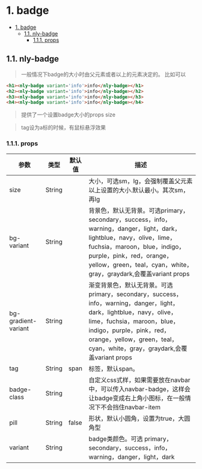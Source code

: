 # 1. badge
<!-- TOC -->

- [1. badge](#1-badge)
    - [1.1. nly-badge](#11-nly-badge)
        - [1.1.1. props](#111-props)

<!-- /TOC -->
## 1.1. nly-badge

> 一般情况下badge的大小时由父元素或者以上的元素决定的。
比如可以

```html
<h1><nly-badge variant='info'>info</nly-badge></h1>
<h2><nly-badge variant='info'>info</nly-badge></h2>
<h3><nly-badge variant='info'>info</nly-badge></h3>
<h4><nly-badge variant='info'>info</nly-badge></h4>
```

>提供了一个设置badge大小的props size

>tag设为a标的时候，有鼠标悬浮效果

### 1.1.1. props

参数 | 类型 |  默认值 | 描述
-|-|-|-
size | String |  | 大小，可选sm，lg，会强制覆盖父元素以上设置的大小.默认最小。其次sm，再lg
bg-variant | String |  | 背景色，默认无背景。可选primary，secondary，success，info，warning，danger，light，dark，lightblue，navy，olive，lime，fuchsia，maroon，blue，indigo，purple，pink，red，orange，yellow，green，teal，cyan，white，gray，graydark,会覆盖variant props
bg-gradient-variant | String |  | 渐变背景色，默认无背景。可选primary，secondary，success，info，warning，danger，light，dark，lightblue，navy，olive，lime，fuchsia，maroon，blue，indigo，purple，pink，red，orange，yellow，green，teal，cyan，white，gray，graydark,会覆盖variant props
tag | String | span | 标签，默认span。
badge-class | String | | 自定义css式样，如果需要放在navbar中，可以传入navbar-badge，这样会让badge变成右上角小图标，在一般情况下不会挡住navbar-item
pill | String | false | 形状，默认小圆角，设置为true，大圆角型
variant | String |  | badge类颜色。可选  primary，secondary，success，info，warning，danger，light，dark
